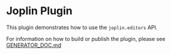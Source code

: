 # Joplin Plugin

This plugin demonstrates how to use the `joplin.editors` API.

For information on how to build or publish the plugin, please see [GENERATOR_DOC.md](./GENERATOR_DOC.md)
